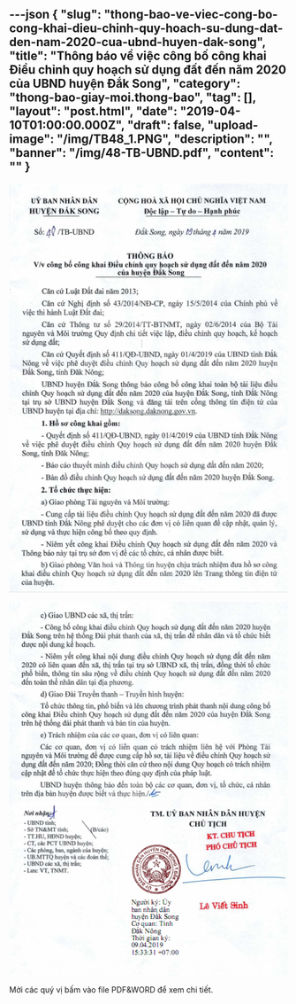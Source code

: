 ---json
{
    "slug": "thong-bao-ve-viec-cong-bo-cong-khai-dieu-chinh-quy-hoach-su-dung-dat-den-nam-2020-cua-ubnd-huyen-dak-song",
    "title": "Thông báo về việc công bố công khai Điều chỉnh quy hoạch sử dụng đất đến năm 2020 của UBND huyện Đắk Song",
    "category": "thong-bao-giay-moi.thong-bao",
    "tag": [],
    "layout": "post.html",
    "date": "2019-04-10T01:00:00.000Z",
    "draft": false,
    "upload-image": "/img/TB48_1.PNG",
    "description": "",
    "banner": "/img/48-TB-UBND.pdf",
    "__content__": ""
}
---
<p><img alt="" src="/img/TB48.PNG" /></p>

<p><img alt="" src="/img/TB48_1.PNG" /></p>

<p>Mời c&aacute;c qu&yacute; vị bấm v&agrave;o file PDF&amp;WORD để xem chi tiết.</p>
